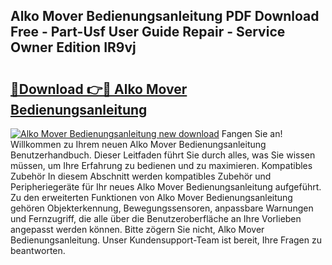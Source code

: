 ## Alko Mover Bedienungsanleitung PDF Download Free - Part-Usf User Guide Repair - Service Owner Edition IR9vj

# <h2><a href="http://df0aumq.blite.top/?on=Alko+Mover+Bedienungsanleitung">🔗Download 👉🔴 Alko Mover Bedienungsanleitung</a></h2>

[![Alko Mover Bedienungsanleitung new download](https://i.imgur.com/lujVjoI.png)](http://df0aumq.blite.top/?on=Alko+Mover+Bedienungsanleitung)
Fangen Sie an! Willkommen zu Ihrem neuen Alko Mover Bedienungsanleitung Benutzerhandbuch. Dieser Leitfaden führt Sie durch alles, was Sie wissen müssen, um Ihre Erfahrung zu bedienen und zu maximieren. Kompatibles Zubehör In diesem Abschnitt werden kompatibles Zubehör und Peripheriegeräte für Ihr neues Alko Mover Bedienungsanleitung aufgeführt. Zu den erweiterten Funktionen von Alko Mover Bedienungsanleitung gehören Objekterkennung, Bewegungssensoren, anpassbare Warnungen und Fernzugriff, die alle über die Benutzeroberfläche an Ihre Vorlieben angepasst werden können. Bitte zögern Sie nicht, Alko Mover Bedienungsanleitung. Unser Kundensupport-Team ist bereit, Ihre Fragen zu beantworten.
